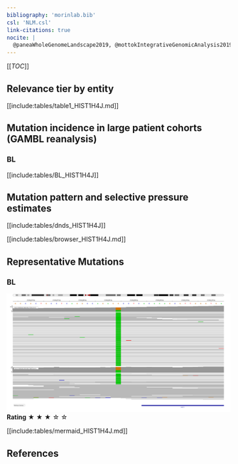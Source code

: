 ```yaml
---
bibliography: 'morinlab.bib'
csl: 'NLM.csl'
link-citations: true
nocite: |
  @paneaWholeGenomeLandscape2019, @mottokIntegrativeGenomicAnalysis2019, 
---
```

[[_TOC_]]


## Relevance tier by entity

[[include:tables/table1_HIST1H4J.md]]

## Mutation incidence in large patient cohorts (GAMBL reanalysis)

### BL
[[include:tables/BL_HIST1H4J]]

## Mutation pattern and selective pressure estimates

[[include:tables/dnds_HIST1H4J]]

[[include:tables/browser_HIST1H4J.md]]

## Representative Mutations

### BL

![](primary/Panea_HIST1H4J.svg)
**Rating**
&starf; &starf; &starf; &star; &star;

[[include:tables/mermaid_HIST1H4J.md]]

## References

<!-- PMBL: mottokIntegrativeGenomicAnalysis2019b -->
<!-- ORIGIN: paneaWholeGenomeLandscape2019 -->
<!-- BL: paneaWholeGenomeLandscape2019 -->
<!-- BL: paneaWholeGenomeLandscape2019 -->

